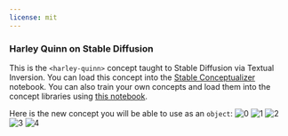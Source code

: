 ```yaml
---
license: mit
---
```

### Harley Quinn on Stable Diffusion
This is the `<harley-quinn>` concept taught to Stable Diffusion via Textual Inversion. You can load this concept into the [Stable Conceptualizer](https://colab.research.google.com/github/huggingface/notebooks/blob/main/diffusers/stable_conceptualizer_inference.ipynb) notebook. You can also train your own concepts and load them into the concept libraries using [this notebook](https://colab.research.google.com/github/huggingface/notebooks/blob/main/diffusers/sd_textual_inversion_training.ipynb).

Here is the new concept you will be able to use as an `object`:
![<harley-quinn> 0](https://huggingface.co/sd-concepts-library/harley-quinn/resolve/main/concept_images/2.jpeg)
![<harley-quinn> 1](https://huggingface.co/sd-concepts-library/harley-quinn/resolve/main/concept_images/3.jpeg)
![<harley-quinn> 2](https://huggingface.co/sd-concepts-library/harley-quinn/resolve/main/concept_images/1.jpeg)
![<harley-quinn> 3](https://huggingface.co/sd-concepts-library/harley-quinn/resolve/main/concept_images/4.jpeg)
![<harley-quinn> 4](https://huggingface.co/sd-concepts-library/harley-quinn/resolve/main/concept_images/0.jpeg)

